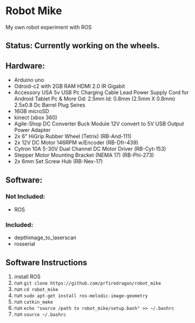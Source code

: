 # **Robot Mike**
My own robot experiment with ROS

## **Status:** Currently working on the wheels.

## **Hardware:**

* Arduino uno
* Odroid-c2 with 2GB RAM HDMI 2.0 IR Gigabit
* Accessory USA 5v USB Pc Charging Cable Lead Power Supply Cord for Android Tablet Pc & More Od: 2.5mm Id: 0.8mm (2.5mm X 0.8mm) 2.5x0.8 Dc Barrel Plug Seires
* 16GB microSD
* kinect (xbox 360)
* Agile-Shop DC Converter Buck Module 12V convert to 5V USB Output Power Adapter
* 2x 6" HiGrip Rubber Wheel (Tetrix) (RB-And-111)
* 2x 12V DC Motor 146RPM w/Encoder (RB-Dfr-439)
* Cytron 10A 5-30V Dual Channel DC Motor Driver (RB-Cyt-153)
* Stepper Motor Mounting Bracket (NEMA 17) (RB-Phi-273)
* 2x 6mm Set Screw Hub (RB-Nex-17)

## **Software:**

### **Not Included:**

* ROS

### **Included:**

* depthimage_to_laserscan
* rosserial

## **Software Instructions**
1. install ROS
2. run `git clone https://github.com/prfiredragon/robot_mike`
3. run `cd robot_mike`
4. run `sudo apt-get install ros-melodic-image-geometry`
5. run `catkin_make`
6. run `echo "source /path to robot_mike/setup.bash" >> ~/.bashrc`
7. run `source ~/.bashrc`